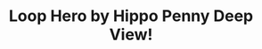 ---
title: Loop Hero by Hippo Penny Deep View!
layout: scoredetail
permalink: /meta-score/loop-hero
header:
  teaser: /assets/images/loop-hero.jpg
  video:
    id: P9xl0K08UwE
    provider: youtube
---